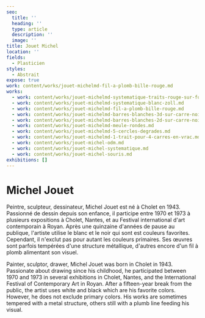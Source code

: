 ```yaml
---
seo:
  title: ''
  heading: ''
  type: article
  description: ''
  image: ''
title: Jouet Michel
location: ''
fields:
  - Plasticien
styles:
  - Abstrait
expose: true
work: content/works/jouet-michelmd-fil-a-plomb-bille-rouge.md
works:
  - work: content/works/jouet-michelmd-systematique-traits-rouge-sur-fond-noir.md
  - work: content/works/jouet-michelmd-systematique-blanc-zoll.md
  - work: content/works/jouet-michelmd-fil-a-plomb-bille-rouge.md
  - work: content/works/jouet-michelmd-barres-blanches-3d-sur-carre-noir.md
  - work: content/works/jouet-michelmd-barres-blanches-2d-sur-carre-noir.md
  - work: content/works/jouet-michelmd-meule-rondes.md
  - work: content/works/jouet-michelmd-5-cercles-degrades.md
  - work: content/works/jouet-michelmd-1-trait-pour-4-carres-en-vrac.md
  - work: content/works/jouet-michel-odm.md
  - work: content/works/jouet-michel-systematique.md
  - work: content/works/jouet-michel-souris.md
exhibitions: []
---
```


# Michel Jouet

Peintre, sculpteur, dessinateur, Michel Jouet est né à Cholet en 1943. Passionné de dessin depuis son enfance, il participe entre 1970 et 1973 à plusieurs expositions à Cholet, Nantes, et au Festival international d'art contemporain à Royan. Après une quinzaine d'années de pause au publique, l'artiste utilise le blanc et le noir qui sont est couleurs favorites. Cependant, il n'exclut pas pour autant les couleurs primaires. Ses œuvres sont parfois tempérées d'une structure métallique, d'autres encore d'un fil à plomb alimentant son visuel.

Painter, sculptor, drawer, Michel Jouet was born in Cholet in 1943. Passionate about drawing since his childhood, he participated between 1970 and 1973 in several exhibitions in Cholet, Nantes, and the International Festival of Contemporary Art in Royan. After a fifteen-year break from the public, the artist uses white and black which are his favorite colors. However, he does not exclude primary colors. His works are sometimes tempered with a metal structure, others still with a plumb line feeding his visual.
